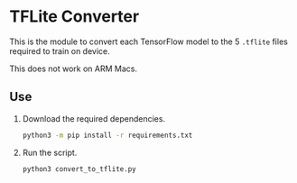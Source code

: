 # TFLite Converter

This is the module to convert each TensorFlow model to the 5 `.tflite` files
required to train on device.

This does not work on ARM Macs.

## Use

1. Download the required dependencies.

    ```sh
    python3 -m pip install -r requirements.txt
    ```

1. Run the script.

    ```sh
    python3 convert_to_tflite.py
    ```
